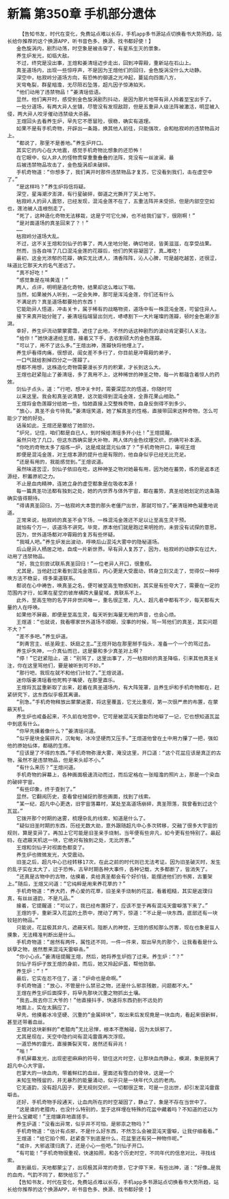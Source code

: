# 新篇 第350章 手机部分遗体
        【告知书友，时代在变化，免费站点难以长存，手机app多书源站点切换看书大势所趋，站长给你推荐的这个换源APP，听书音色多、换源、找书都好使！】
       金色旋涡内，剧烈动荡，时空象是被击穿了，有星系生灭的景象。
       养生炉发光，如临大敌。
       不过，终究是没出事，王煊和姜清瑶迈步走出，回到冲霄殿，重新站在石山上。
       真圣道场内，出现一些惊呼声，不是因为王煊他们的回归，金色旋涡没什么大动静。
       深空中，枯寂岭分道场方向，有恐怖的御道之光冲起，蔓延向四面八方，
       天穹龟裂，群星暗澹，无尽陨石坠落，超凡因子惊涛拍天。
       “他们动用了违禁物品！”姜清瑶低语。
       显然，他们离开时，感受到金色旋涡剧烈抖动，是因为那片地带有异人拎着至宝出手了。
       一处分道场，有两大异人坐镇，尽管没有发现敌踪，但是五重异人级法阵被激活，明显被入侵，两大异人咬牙催动违禁级大杀器。
       王煊回头去看养生炉，早先它不愿冒险，很稳，确实有道理。
       如果不是有手机奇物，开辟出一条路，换其他人前往，只能强攻，会和枯寂岭的违禁物品对上。
       “都说了，那里不是善地。”养生炉开口。
       其实它的内心在大地震，感觉手机奇物比想象的还恐怖！
       在它眼中，似人非人的怪物贯穿重重叠叠的法阵，竞没有一丝波澜，最
       后被违禁物品攻击了，金色旋涡却未破碎。
       手机奇物道：“你想多了，我们离开时那件违禁物品才复苏，它没看到我们，击在虚空中了。”
       “是这样吗？”养生炉将信将疑。
       深空，星海潮汐澎湃，有行星破碎，御道之光撕开了天上地下。
       枯寂岭人的异人震怒，已经发现，混沌金莲不在了，五重法阵并未受损，但是内部空空如也，莲池被人连根刨走了。
       “死了，这种造化奇物无法移栽，这是宁可它化掉，也不给我们留下，很刚啊！”
       “是对面道场的真圣回来了？！”
       ……
       枯寂岭分道场大乱。
       不过，这不关王煊和剑仙子的事了，两人坐地分赃，确切地说，皆美滋滋，在享受战果。
       然而，当各自啃了几口混沌金莲的花瓣后，他们的笑容凝固了，真…难吃！
       最初，这金光浓郁的花瓣，确实无比诱人，清香阵阵，沁人心脾，可是越吃越苦，还很涩，味道比它那天大的名气差远了。
       “真不好吃！”
       “感觉象是在啃黄连！”
       两人，点评，明明是造化奇物，结果却这么难以下咽。
       当然，如果被外人听到，一定会失神，那可是浑沌金莲，你们还有什么
       不满足的？真圣道场都要抢的东西！
       它能助异人悟道，冲击关卡，属于稀有的战略物资，道场中有一株混沌金莲，可留住异人。
       接下来真开始分赃了，姜清瑶指端冒出剑光，哧哧割下一大片璀璨的莲瓣，顿时金色潮汐澎湃。
       幸好，养生炉流动蒙蒙雾霭，遮住了此地，不然的话这种剧烈的波动肯定要引人关注。
       “给你！”她快速递给王煊，接着又下手，去收割硕大的金色莲瓣。
       “可以了，用不了这么多。”王煊出神，莲瓣快将他埋上了。
       养生炉看得肉痛，很想说，闺女差不多行了，你目前是冲霄殿的弟子，
       一口气就给割掉四分之一莲瓣了。
       想都不用想，这株造化奇物需要漫长岁月的积累，才长到这么大。
       王煊也赶紧阻止了姜清瑶，多了真用不上，这种稀世的神圣之物，每一片都蕴含着惊人的药效。
       剑仙子点头，道：“行吧，想冲关卡时，需要深层次的悟道，你随时可
       以来这里。我会和真圣说清楚，这次能得到混沌金莲，全靠花果山相助。”
       王煊将金色莲瓣分给她一些，怕她直接上交整株奇物，自身反倒得不到多少。
       “放心，真圣不会亏待我。”姜清瑶笑道，她了解真圣的性格，直接带回来这种奇物，怎么可能少了她的好处。
       话虽如此，王煊还是塞给了她部分。
       “炉兄，记住，咱们都是自已人，到时候给清瑶多开小灶！”王煊提醒。
       虽然只吃了几口，但这东西确实是大补物，两人体内金色纹理交织，的确可补本源。
       “你吃的奇物太多了熔炼一炉，这是成就混元仙体了？”手机奇物开口，审视王煊
       即便是混沌金莲，对王煊本源的提升也是有限的，他自身似乎已经无比充足。
       “还是有用的，我能感觉到。”王煊说道。
       虽然味道苦涩，剑仙子依旧在吃，这种神圣之物对她最有用，因为她在蓄势，练的是返本还源经，积蓄原初之力。
       不止是血肉精神，连她立身的虚空都象是在吸收本源！
       每一篇真圣功法都有独到之处，她的内世界与体外宇宙，都在蓄势，真圣给她划定的这条路确实值得期待。
       “得请真圣回归，万一枯寂岭大本营的那头老僵尸出世，那就可怕了。”姜清瑶神色凝重地说道。
       正常来说，枯寂岭的真圣不会下场，一株混沌金莲还不足以让至高生灵干预。
       就怕有个万一，该道场不讲究。毕竞，原本他们就是跑过来明抢的，未尝没有试探的意思。
       因为，世外道场都对冲霄殿的复苏有些怀疑。
       “我喊人吧。”养生炉发出波动，呼唤后山混沌大雾中的隐秘道场。
       后山是异人栖居之地，自成一片新世界。早有异人复苏了，因为，枯寂岭的动静实在过大，动用了违禁物品。
       “好，我立刻尝试联系真圣回归！”一位老异人开口，很重视。
       尤其是，当他赶过来看到混沌金莲后，内心更是大受震动，转身立刻又走了，觉得仅一种呼唤方法不稳妥，得多渠道联系。
       都说在心中祷告，唤真圣之名，便可被至高生物感知到，其实是有些夸大了，需要在一定的范围内才行，如果在星空的彼岸横跨大量星域，真联系不上。
       此外，至高生物的名字并非世间唯一，重名很正常，凡人、超凡者中都有不少，每天都有大量的人在呼唤。
       如果他不屏蔽，即便是至高生灵，每天听到海量无用的声音，也会心烦。
       王煊道：“也就说，我看哪家世外道场不顺眼，没事的时候，骂一骂他们的真圣，其实问题不大？”
       “差不多吧。”养生炉道。
       “刺青宫主、纸圣殿主、妖庭之主…”王煊开始在那里掰手指头，准备一个一个的骂过去。
       养生炉失神，一介真仙而已，这是要和多少真圣对上啊？
       “停！”它赶紧阻止，道：“别骂了，这里出事了，万一枯寂岭的真圣降临，引来其他真圣关注，你在这里骂他们，要是被听到可不妙。”
       “那行吧，我现在就不和他们计较了。”王煊说道。
       迷你版姜清瑶看他死鸭子嘴硬，在那里直乐。
       王煊将瓦盆重新取了出来，趁着在真圣道场内，有大阵笼罩，且养生炉和手机奇物都在，赶紧研究下，这东西似乎极其离谱。
       “别急。”手机奇物释放出蒙蒙迷雾，将这里覆盖，它无比重视，第一次很严肃的布置，在蒙蔽天机。
       养生炉也戒备起来，不久前在地宫中，它可是被混沌天雷勐烈地噼了一记，它也想知道瓦盆中到底有什么。
       “你早先摸着像什么？”姜清瑶问道。
       “似乎是块金属碎片，沉甸甸，冰冷坚硬而又压手。”王煊道他曾在土中用力攥了一把，强如他的原始仙体，都硌的生疼。
       “应该是了不得的东西。”手机奇物弥漫大雾，淹没这里，开口道：“这个花盆应该是真正的古物，虽然不是违禁物品，但是来头却不小。”
       “有什么来历？”王煊问道。
       手机奇物的屏幕上，各种画面极速流动而过，而后定格在一张暗澹的照片上，那是一个染血的破碎宇宙。
       “有些印象，终于查到了。”
       显然，它翻阅历史，查看曾经捕捉的那些画面，找到了线索。
       “某一纪，超凡中心更迭，旧宇宙落幕时，某处至高道场崩碎，真圣殒落，我曾看到过这个瓦盆。”
       它拨开那个时期的迷雾，梳理杂乱的线索，知道是什么了。
       “疑似旧圣时期的东西，历经无数大劫，意外跟随超凡中心多次转移，交融了很多大宇宙的规则，算是变异了。再加上它可能是旧圣亲手烧制，当年便有些非凡，如今更有些特别了。最起码，在遮蔽天机这一块，它绝对有独到之处，无比厉害。”
       王煊和剑仙子对视面色都变了。
       养生炉也微微发光，大受震动。
       旧圣之后，超凡中心已经转移17次，在此之前的时代则已无法考证。因为旧圣破灭时，发生的乱子实在太大了，过于恐怖，古早时期各种大事件，各种记载，大多都断了，皆消失了。
       “还真是古物中的古物，估摸着，卖给真圣都会有个好价钱，能摆进他们的书房，古董架上。”随后，王煊又问道：“它纯粹是用来养花草的？”
       手机奇物道：“养大药，养心爱的花草，旧圣亲手烧制的花盆，看着粗糙，其实是返璞归真，有丝丝道韵，不是凡品。”
       接着，它提醒道：“可以了，我已经布置好了，应该不至于再有混沌天雷噼落下来了。”
       王煊的手，重新深入花盆的土质中，搅动了两下，惊道：“不止是一块东西，底部还有一块较轻的物品。”
       只能说，花盆极其非凡，遮蔽天机，阻断人的神觉，王煊的感知那么厉害，现在也象是盲人摸象，无法精准判断出是什么。
       手机奇物道：“居然有两件，属性还不同，一件一件来，取出早先的那个，让我看看是什么妖孽之物，居然惹来混沌天雷噼击。”
       “你小心点。”姜清瑶提醒王煊，然后，她将养生炉抱了过来。养生炉：“？”
       剑仙子将炉子放王煊的身前，而后，她又拎起炉盖，帮他防御。
       养生炉：“！”
       最后，它实在忍不住了，道：“炉命也是命啊。”
       手机奇物道：“放心，不管是什么禁忌之物，还是什么邪祟残骸，问题都不大。”
       王煊在养生炉后面探手，将早先那块沉重之物抓出土壤。
       “我去…我去你三大爷的！”他直接抖手，快速将东西扔到不远处的
       地面上，实在太膈应了。
       早先，他摸着冰冷坚硬、沉重的“金属碎块”，取出来后发现竟是一块血肉，看起来很新鲜，甚至还带着血丝。
       王煊对这块新鲜的“老腊肉”无比忌惮，根本不愿触碰，因为太妖邪了。
       尤其是现在，天空中隐约间有混沌雷霆再次浮现。
       一道恐怖的雷光，直接撕裂天穹，居然还有异兆！
       “嗡！”
       手机屏幕发光，出现密密麻麻的符号，锁住这片时空，让那块血肉静止，模湖，象是脱离了超凡中心大宇宙。
       巴掌大的一块血肉，带着鲜红的血丝，里面还有雪白的骨块，这是一个
       未知生物残留的，并无暴烈的能量涌动，似乎只是一块年代久远的老肉。
       它无道韵，没有超凡因子，更无规则交织，一切都很正常，可是一旦出世，却引发混沌雷霆噼击。
       还好，手机奇物手段通天，让血肉所在的时空凝固了，静止了，象是不存在当世中了。
       “这是谁的老腊肉，也没什么特别的，至于这样埋在特殊的花盆中藏着吗？不知道的还以为是什么宝藏呢！”王煊嫌弃地直搓手。
       养生炉道：“没看出异常，似乎并不可怕，是邪祟之物吗？”
       手机奇物道：“估计有点邪，不是什么好东西，不然怎么会被混沌天雷噼，让我仔细看看。”
       王煊道：“给它拍个照，赶紧查下到底是什么，花盆里还有另一种物件呢。”
       “或许，大邪返璞归真了，还是小心一些吧。”剑仙子开口。
       “有可能！”手机奇物很重视，快速拍照，和各个历史时空，不同年代的信息对比，寻找线索。
       直到最后，天地都蒙尘了，出现极其异常的奇景，它才停下来，有些出神，道：“好像…是我的血肉，气韵不同了，都快给忘了。”
       【告知书友，时代在变化，免费站点难以长存，手机app多书源站点切换看书大势所趋，站长给你推荐的这个换源APP，听书音色多、换源、找书都好使！】